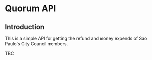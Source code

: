 # Quorum API

## Introduction
This is a simple API for getting the refund and money expends of Sao Paulo's City Council members.

TBC